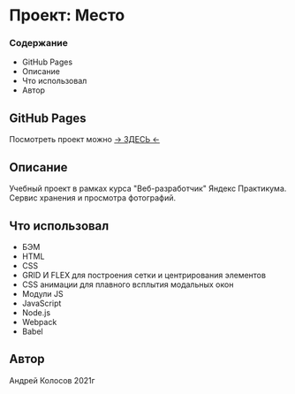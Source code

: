 # Проект: Место

### Содержание

- GitHub Pages
- Описание
- Что использовал
- Автор

## GitHub Pages

Посмотреть проект можно [&rarr; ЗДЕСЬ &larr;](https://andreikolosov.github.io/mesto-project/index.html)

## Описание

Учебный проект в рамках курса "Веб-разработчик" Яндекс Практикума.
Сервис хранения и просмотра фотографий.

## Что использовал

- БЭМ
- HTML
- CSS
- GRID И FLEX для построения сетки и центрирования элементов
- СSS анимации для плавного всплытия модальных окон
- Модули JS
- JavaScript
- Node.js
- Webpack
- Babel

## Автор

Андрей Колосов 2021г
